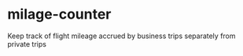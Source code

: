 # milage-counter
Keep track of flight mileage accrued by business trips separately from private trips
